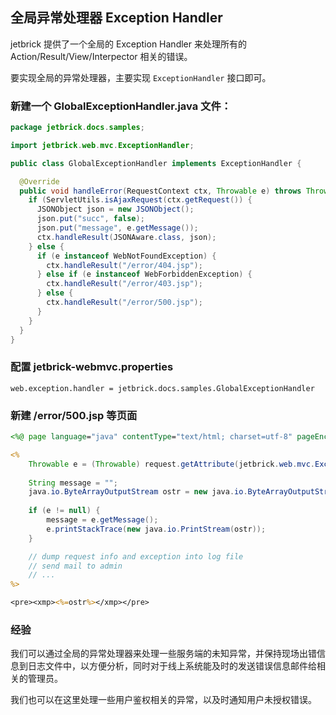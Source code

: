 全局异常处理器 Exception Handler
-----------------------------------

jetbrick 提供了一个全局的 Exception Handler 来处理所有的 Action/Result/View/Interpector 相关的错误。

要实现全局的异常处理器，主要实现 `ExceptionHandler` 接口即可。

### 新建一个 GlobalExceptionHandler.java 文件：

```java
package jetbrick.docs.samples;

import jetbrick.web.mvc.ExceptionHandler;

public class GlobalExceptionHandler implements ExceptionHandler {

  @Override
  public void handleError(RequestContext ctx, Throwable e) throws Throwable {
    if (ServletUtils.isAjaxRequest(ctx.getRequest()) {
      JSONObject json = new JSONObject();
      json.put("succ", false);
      json.put("message", e.getMessage());
      ctx.handleResult(JSONAware.class, json);
    } else {
      if (e instanceof WebNotFoundException) {
        ctx.handleResult("/error/404.jsp");
      } else if (e instanceof WebForbiddenException) {
        ctx.handleResult("/error/403.jsp");
      } else {
        ctx.handleResult("/error/500.jsp");
      }
    }
  }
}
```


### 配置 jetbrick-webmvc.properties

```
web.exception.handler = jetbrick.docs.samples.GlobalExceptionHandler
```

### 新建 /error/500.jsp 等页面

```jsp
<%@ page language="java" contentType="text/html; charset=utf-8" pageEncoding="utf-8"%>

<%
    Throwable e = (Throwable) request.getAttribute(jetbrick.web.mvc.ExceptionHandler.KEY_IN_REQUEST);
    
    String message = "";
    java.io.ByteArrayOutputStream ostr = new java.io.ByteArrayOutputStream();
    
    if (e != null) {
        message = e.getMessage();
        e.printStackTrace(new java.io.PrintStream(ostr));
    }

    // dump request info and exception into log file
    // send mail to admin
    // ...
%>

<pre><xmp><%=ostr%></xmp></pre>
```

### 经验

我们可以通过全局的异常处理器来处理一些服务端的未知异常，并保持现场出错信息到日志文件中，以方便分析，同时对于线上系统能及时的发送错误信息邮件给相关的管理员。

我们也可以在这里处理一些用户鉴权相关的异常，以及时通知用户未授权错误。


